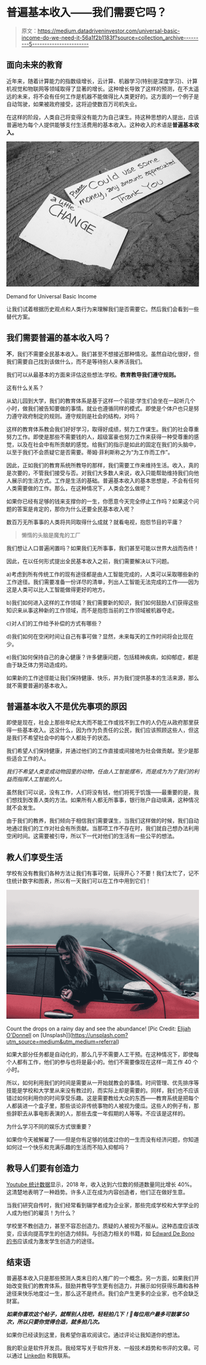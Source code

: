 # 普遍基本收入——我们需要它吗？

> 原文：<https://medium.datadriveninvestor.com/universal-basic-income-do-we-need-it-56a1f2b1183f?source=collection_archive---------5----------------------->

## 面向未来的教育

近年来，随着计算能力的指数级增长，云计算、机器学习(特别是深度学习)、计算机视觉和物联网等领域取得了显著的增长。这种增长导致了这样的预测，在不太遥远的未来，将不会有任何工作是机器不能做得比人类更好的。这方面的一个例子是自动驾驶，如果被政府接受，这将迫使数百万司机失业。

在这样的阶段，人类自己将变得没有能力为自己谋生。持这种思想的人提出，应该普遍地为每个人提供能够支付生活费用的基本收入。这种收入的术语是**普遍基本收入。**

![](img/29248d5a85ef6b720e455a6976b0d80f.png)

Demand for Universal Basic Income

让我们试着根据历史观点和人类行为来理解我们是否需要它。然后我们会看到一些替代方案。

## 我们需要普遍的基本收入吗？

**不**，我们不需要全民基本收入。我们甚至不想接近那种情况。虽然自动化很好，但我们需要自己找到该做什么，而不是等待别人来养活我们。

我们可以从最基本的方面来评估这些想法:学校。**教育教导我们遵守规则。**

这有什么关系？

从幼儿园到大学，我们的教育体系是基于这样一个前提:学生们会坐在一起听几个小时，做我们被告知要做的事情。就业也遵循同样的模式。即使是个体户也只是努力遵守政府制定的规则。遵守规则是社会的结构，对吗？

这样的教育体系教会我们好好学习，取得好成绩，努力工作谋生。我们的社会尊重努力工作。即使是那些不需要钱的人，超级富豪也努力工作来获得一种受尊重的感觉，以及在社会中有所贡献的感觉。给我们的指示是如此的固定在我们的头脑中，以至于我们不会质疑它是否需要。蒂姆·菲利斯称之为“为工作而工作”。

因此，正如我们的教育系统所教导的那样，我们需要工作来维持生活。收入，真的是次要的，不管我们接受与否。对我们大多数人来说，收入只能帮助维持我们向他人展示的生活方式。工作是生活的基础。普遍基本收入的基本思想是，不会有任何人类需要做的工作。那么，在这种情况下，人类会怎么做呢？

如果你已经有足够的钱来支撑你的一生，你愿意今天完全停止工作吗？如果这个问题的答案是肯定的，那你为什么还要全民基本收入呢？

数百万无所事事的人类将共同取得什么成就？就看电视，抱怨节目的平庸？

> 懒惰的头脑是魔鬼的工厂

我们想让人口普遍闲置吗？如果我们无所事事，我们甚至可能以世界大战而告终！

因此，在以任何形式提出全民基本收入之前，我们需要解决以下问题。

a)考虑到所有传统工作的现有途径都是由人工智能完成的，人类可以采取哪些新的工作途径。我们需要准备一份详尽的清单，列出人工智能无法完成的工作——因为这是人类可以比人工智能做得更好的地方。

b)我们如何进入这样的工作领域？我们需要新的知识，我们如何鼓励人们获得这些知识来从事这种新的工作领域，而不是抱怨当前的工作领域被机器夺走。

c)对人们的工作给予补偿的方式有哪些？

d)我们如何在空闲时间让自己有事可做？显然，未来每天的工作时间将会比现在少。

e)我们如何保持自己的身心健康？许多健康问题，包括精神疾病，如抑郁症，都是由于缺乏体力劳动造成的。

如果新的工作途径能让我们保持健康、快乐，并为我们提供基本的生活来源，那么就不需要普遍的基本收入。

## 普遍基本收入不是优先事项的原因

即使是现在，社会上那些年纪太大而不能工作或找不到工作的人仍在从政府那里获得一些基本收入。这没什么，因为作为负责任的公民，我们应该照顾这些人，但这是我们不希望社会中的每个人都处于的状态。

我们希望人们保持健康，并通过他们的工作直接或间接地为社会做贡献。至少是那些适合工作的人。

*我们不希望人类变成动物园里的动物，任由人工智能摆布，而是成为为了我们的利益而指挥人工智能的人。*

虽然我们可以说，没有工作，人们将没有钱，他们将死于饥饿——最重要的是，我们想找到改善人类的方法。如果所有人都无所事事，银行账户自动填满，这种情况就不会发生。

由于我们的教养，我们倾向于相信我们需要谋生，当我们这样做的时候，我们自动地通过我们的工作对社会有所贡献。当那项工作不存在时，我们就自己想办法利用空闲时间。这需要被引导，所以下一代对他们的生活有一些公平的想法。

## 教人们享受生活

学校有没有教我们各种方法让我们有事可做，玩得开心？不要！我们太忙了，记不住统计数字和图表，所以有一天我们可以在工作中用到它们！

![](img/ea337ffd351160aa437704126c28f769.png)

Count the drops on a rainy day and see the abundance! [Pic Credit: [Elijah O'Donnell](https://unsplash.com/@elijahsad?utm_source=medium&utm_medium=referral) on [Unsplash]](https://unsplash.com?utm_source=medium&utm_medium=referral)

如果大部分任务都是自动化的，那么几乎不需要人工干预。在这种情况下，即使每个人都有工作，他们的参与也将是最小的。他们不需要像现在这样一周工作 40 个小时。

所以，如何利用我们的时间是需要从一开始就教会的事情。时间管理、优先排序等技能是学校和大学里从来没有教过的，而实际上却是需要的。同样，我们也不应该错过如何利用你的时间享受乐趣。这是需要教给大众的东西——教育系统是把每个人都装进一个盒子里，那些谈论非传统事物的人被视为傻瓜。这些人的例子有，那些辞职去从事电影表演的人，那些去度一年假期的人等等。不应该是这样的。

为什么学习不同的娱乐方式很重要？

如果你今天被解雇了——但是你有足够的钱度过你的一生而没有经济问题，你知道如何过一个快乐和充满乐趣的生活而不陷入抑郁吗？

## 教导人们要有创造力

[Youtube 统计数据](https://www.youtube.com/intl/en-GB/yt/about/press/)显示，2018 年，收入达到六位数的频道数量同比增长 40%。这清楚地表明了一种趋势。许多人正在成为内容创造者，他们正在做好生意。

当我们研究自传时，我们经常看到辍学者成为企业家，那些完成学校和大学学业的人成为他们的雇员！为什么？

学校里不教创造力，甚至不容忍创造力。质疑的人被视为不服从。这种态度应该改变，应该向提高学生的创造力倾斜。与创造力相关的书籍，如 [Edward De Bono 的书](https://www.amazon.in/Lateral-Thinking-Creativity-Edward-Bono/dp/0241257549/ref=sr_1_1?s=books&ie=UTF8&qid=1539478903&sr=1-1&refinements=p_27%3AEdward+De+Bono)应该成为激发学生创造力的途径。

## 结束语

普遍基本收入只是那些预测人类末日的人推广的一个概念。另一方面，如果我们开始改变我们的教育体系，鼓励并教导学生更有创造力，并展示如何获得乐趣和各种途径来快乐地度过一生，那么这不是终点。我们会产生更多的企业家，也不会缺乏财富。

***如果你喜欢这个帖子，就帮别人找吧，轻轻拍几下！👏每位用户最多可鼓掌 50 次，所以只要你觉得合适，就多拍几次。***

如果你已经读到这里，我希望你喜欢阅读它。通过评论让我知道你的想法。

我的职业是软件开发员。我经常写关于软件开发、一般技术趋势和书评的文章。可以通过 [LinkedIn](https://www.linkedin.com/in/manjunathrajamanickam) 和我联系。